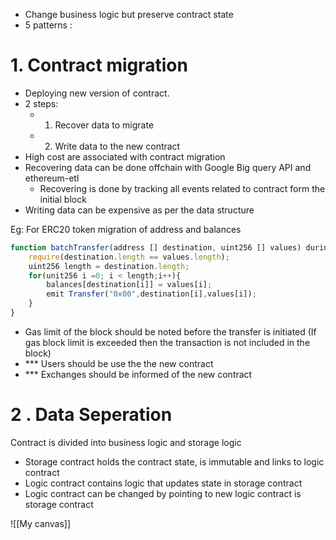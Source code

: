 
- Change business logic but preserve contract state
- 5 patterns : 

# 1. Contract migration

- Deploying new version of contract. 
- 2 steps:
	- 1. Recover data to migrate
	- 2. Write data to the new contract
- High cost are associated with contract migration
- Recovering data can be done offchain with Google Big query API and ethereum-etl
	- Recovering is done by tracking all events related to contract form the initial block
- Writing data can be expensive as per the data structure

Eg: For ERC20 token migration of address and balances

```js 
function batchTransfer(address [] destination, uint256 [] values) duringInitialzation	onlyOwner external{
	require(destination.length == values.length);
	uint256 length = destination.length;
	for(unit256 i =0; i < length;i++){
		balances[destination[i]] = values[i];
		emit Transfer("0x00",destination[i],values[i]);
	}
}
```

- Gas limit of the block should be noted before the transfer is initiated (If gas block limit is exceeded then the transaction is not included in the block)
- *** Users should be use the the new contract
- *** Exchanges should be informed of the new contract

# 2 . Data Seperation

Contract is divided into business logic and storage logic

- Storage contract holds the contract state, is immutable and links to logic contract
- Logic contract contains logic that updates state in storage contract
- Logic contract can be changed by pointing to new logic contract is storage contract


![[My canvas]]